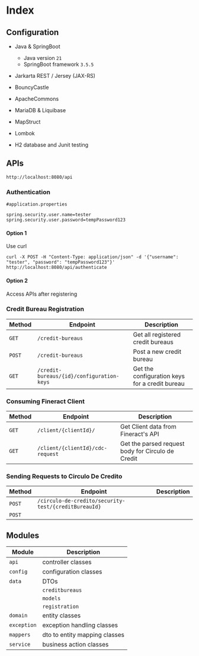 # Index

## Configuration

- Java & SpringBoot

  - Java version `21`
  - SpringBoot framework `3.5.5`
- Jarkarta REST / Jersey (JAX-RS)

- BouncyCastle

- ApacheCommons

- MariaDB & Liquibase

- MapStruct

- Lombok

- H2 database and Junit testing

## APIs
`http://localhost:8080/api`
### Authentication
```
#application.properties

spring.security.user.name=tester
spring.security.user.password=tempPassword123

```
#### Option 1
Use curl
```
curl -X POST -H "Content-Type: application/json" -d '{"username": "tester", "password": "tempPassword123"}' http://localhost:8080/api/authenticate
```
#### Option 2
Access APIs after registering 

### Credit Bureau Registration

| Method | Endpoint | Description |
|---|---|---|
|`GET` |`/credit-bureaus` | Get all registered credit bureaus |
|`POST` | `/credit-bureaus`| Post a new credit bureau
|`GET` |`/credit-bureaus/{id}/configuration-keys` | Get the configuration keys for a credit bureau |

### Consuming Fineract Client

| Method | Endpoint | Description |
|---|---|---|
|`GET` | `/client/{clientId}/`| Get Client data from Fineract's API|
|`GET` |`/client/{clientId}/cdc-request`| Get the parsed request body for Circulo de Credit |

### Sending Requests to Circulo De Credito 

| Method | Endpoint | Description |
|---|---|---|
|`POST` | `/circulo-de-credito/security-test/{creditBureauId}`
|`POST` |

## Modules

| Module   | Description                   |
|----------|-------------------------------|
| `api`    | controller classes            
| `config` | configuration classes         
| `data`   | DTOs                          |
|          | `creditbureaus`               |
|          | `models`                      |
|| `registration`                |
|`domain` | entity classes                
|`exception` | exception handling classes    
|`mappers` | dto to entity mapping classes 
|`service` | business action classes       


